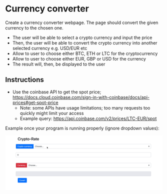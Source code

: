 # Currency converter

Create a currency converter webpage. The page should convert the given currency to the chosen one.

- The user will be able to select a crypto currency and input the price
- Then, the user will be able to convert the crypto currency into another selected currency e.g. USD/EUR etc
- Allow to user to choose either BTC, ETH or LTC for the cryptocurrency
- Allow to user to choose either EUR, GBP or USD for the currency
- The result will, then, be displayed to the user

## Instructions

- Use the coinbase API to get the spot price; https://docs.cloud.coinbase.com/sign-in-with-coinbase/docs/api-prices#get-spot-price
  - Note: some APIs have usage limitations; too many requests too quickly might limit your access
  - Example query: https://api.coinbase.com/v2/prices/LTC-EUR/spot

Example once your program is running properly (ignore dropdown values):

![preview](./demo.gif)
